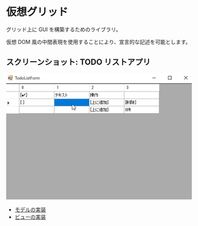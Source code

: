 # 仮想グリッド

グリッド上に GUI を構築するためのライブラリ。

仮想 DOM 風の中間表現を使用することにより、宣言的な記述を可能とします。

## スクリーンショット: TODO リストアプリ

![](./docs/example-todo-list.gif)

- [モデルの実装](./VirtualGrid.WinFormsDemo/Examples/TodoListModel.cs)
- [ビューの実装](./VirtualGrid.WinFormsDemo/Examples/TodoListView.cs)
